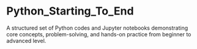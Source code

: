 # Python_Starting_To_End
A structured set of Python codes and Jupyter notebooks demonstrating core concepts, problem-solving, and hands-on practice from beginner to advanced level.

